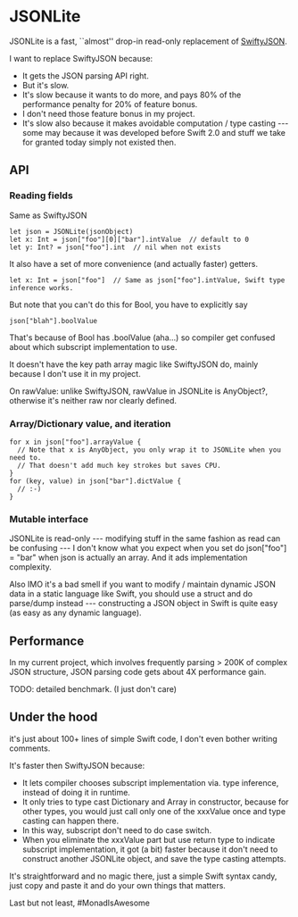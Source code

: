 # JSONLite

JSONLite is a fast, ``almost'' drop-in read-only replacement of [SwiftyJSON](https://github.com/SwiftyJSON/SwiftyJSON).

I want to replace SwiftyJSON because:

- It gets the JSON parsing API right.
- But it's slow.
- It's slow because it wants to do more, and pays 80% of the performance penalty for 20% of feature bonus.
- I don't need those feature bonus in my project.
- It's slow also because it makes avoidable computation / type casting --- some may because it was developed before Swift 2.0 and stuff we take for granted today simply not existed then.

## API

### Reading fields

Same as SwiftyJSON

    let json = JSONLite(jsonObject)
    let x: Int = json["foo"][0]["bar"].intValue  // default to 0
    let y: Int? = json["foo"].int  // nil when not exists

It also have a set of more convenience (and actually faster) getters.

    let x: Int = json["foo"]  // Same as json["foo"].intValue, Swift type inference works.

But note that you can't do this for Bool, you have to explicitly say

    json["blah"].boolValue

That's because of Bool has .boolValue (aha...) so compiler get confused about which subscript implementation to use.

It doesn't have the key path array magic like SwiftyJSON do, mainly because I don't use it in my project.

On rawValue: unlike SwiftyJSON, rawValue in JSONLite is AnyObject?, otherwise it's neither raw nor clearly defined.

### Array/Dictionary value, and iteration

    for x in json["foo"].arrayValue {
      // Note that x is AnyObject, you only wrap it to JSONLite when you need to.
      // That doesn't add much key strokes but saves CPU.
    }
    for (key, value) in json["bar"].dictValue {
      // :-)
    }

### Mutable interface

JSONLite is read-only --- modifying stuff in the same fashion as read can be confusing --- I don't know what you expect when you set do json["foo"] = "bar" when json is actually an array. And it ads implementation complexity.

Also IMO it's a bad smell if you want to modify / maintain dynamic JSON data in a static language like Swift, you should use a struct and do parse/dump instead --- constructing a JSON object in Swift is quite easy (as easy as any dynamic language).

## Performance

In my current project, which involves frequently parsing > 200K of complex JSON structure, JSON parsing code gets about 4X performance gain.

TODO: detailed benchmark. (I just don't care)

## Under the hood

it's just about 100+ lines of simple Swift code, I don't even bother writing
comments.

It's faster then SwiftyJSON because:

- It lets compiler chooses subscript implementation via. type inference, instead of doing it in runtime.
- It only tries to type cast Dictionary and Array in constructor, because for other types, you would just call only one of the xxxValue once and type casting can happen there.
- In this way, subscript don't need to do case switch.
- When you eliminate the xxxValue part but use return type to indicate subscript implementation, it got (a bit) faster because it don't need to construct another JSONLite object, and save the type casting attempts.

It's straightforward and no magic there, just a simple Swift syntax candy, just copy and paste it and do your own things that matters.

Last but not least, #MonadIsAwesome
